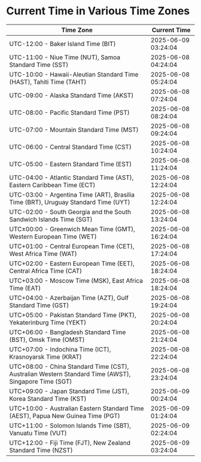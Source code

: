 # Current Time in Various Time Zones

| Time Zone | Current Time |
|-----------|--------------|
| UTC-12:00 - Baker Island Time (BIT) | 2025-06-09 03:24:04 |
| UTC-11:00 - Niue Time (NUT), Samoa Standard Time (SST) | 2025-06-08 04:24:04 |
| UTC-10:00 - Hawaii-Aleutian Standard Time (HAST), Tahiti Time (TAHT) | 2025-06-08 05:24:04 |
| UTC-09:00 - Alaska Standard Time (AKST) | 2025-06-08 07:24:04 |
| UTC-08:00 - Pacific Standard Time (PST) | 2025-06-08 08:24:04 |
| UTC-07:00 - Mountain Standard Time (MST) | 2025-06-08 09:24:04 |
| UTC-06:00 - Central Standard Time (CST) | 2025-06-08 10:24:04 |
| UTC-05:00 - Eastern Standard Time (EST) | 2025-06-08 11:24:04 |
| UTC-04:00 - Atlantic Standard Time (AST), Eastern Caribbean Time (ECT) | 2025-06-08 12:24:04 |
| UTC-03:00 - Argentina Time (ART), Brasília Time (BRT), Uruguay Standard Time (UYT) | 2025-06-08 12:24:04 |
| UTC-02:00 - South Georgia and the South Sandwich Islands Time (SGT) | 2025-06-08 13:24:04 |
| UTC±00:00 - Greenwich Mean Time (GMT), Western European Time (WET) | 2025-06-08 16:24:04 |
| UTC+01:00 - Central European Time (CET), West Africa Time (WAT) | 2025-06-08 17:24:04 |
| UTC+02:00 - Eastern European Time (EET), Central Africa Time (CAT) | 2025-06-08 18:24:04 |
| UTC+03:00 - Moscow Time (MSK), East Africa Time (EAT) | 2025-06-08 18:24:04 |
| UTC+04:00 - Azerbaijan Time (AZT), Gulf Standard Time (GST) | 2025-06-08 19:24:04 |
| UTC+05:00 - Pakistan Standard Time (PKT), Yekaterinburg Time (YEKT) | 2025-06-08 20:24:04 |
| UTC+06:00 - Bangladesh Standard Time (BST), Omsk Time (OMST) | 2025-06-08 21:24:04 |
| UTC+07:00 - Indochina Time (ICT), Krasnoyarsk Time (KRAT) | 2025-06-08 22:24:04 |
| UTC+08:00 - China Standard Time (CST), Australian Western Standard Time (AWST), Singapore Time (SGT) | 2025-06-08 23:24:04 |
| UTC+09:00 - Japan Standard Time (JST), Korea Standard Time (KST) | 2025-06-09 00:24:04 |
| UTC+10:00 - Australian Eastern Standard Time (AEST), Papua New Guinea Time (PGT) | 2025-06-09 01:24:04 |
| UTC+11:00 - Solomon Islands Time (SBT), Vanuatu Time (VUT) | 2025-06-09 02:24:04 |
| UTC+12:00 - Fiji Time (FJT), New Zealand Standard Time (NZST) | 2025-06-09 03:24:04 |
